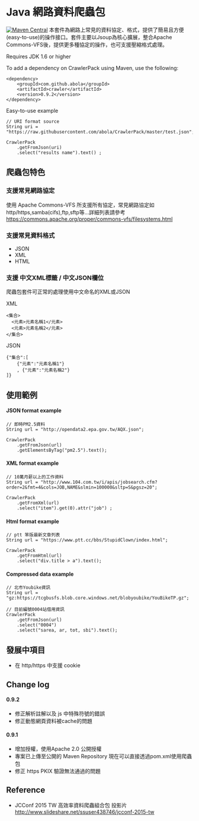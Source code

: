 # Java 網路資料爬蟲包
[![Maven Central](https://maven-badges.herokuapp.com/maven-central/com.github.abola/crawler/badge.svg)](https://maven-badges.herokuapp.com/maven-central/com.github.abola/crawler)
本套件為網路上常見的資料協定、格式，提供了簡易且方便(easy-to-use)的操作接口。套件主要以Jsoup為核心擴展，整合Apache Commons-VFS後，提供更多種協定的操作，也可支援壓縮格式處理。

Requires JDK 1.6 or higher

To add a dependency on CrawlerPack using Maven, use the following:

    <dependency>
        <groupId>com.github.abola</groupId>
        <artifactId>crawler</artifactId>
        <version>0.9.2</version>
    </dependency>


Easy-to-use example

    // URI format source
    String uri = "https://raw.githubusercontent.com/abola/CrawlerPack/master/test.json";
    
    CrawlerPack
        .getFromJson(uri)
        .select("results name").text() ;

## 爬蟲包特色
### 支援常見網路協定
使用 Apache Commons-VFS 所支援所有協定，常見網路協定如http/https,samba(cifs),ftp,sftp等…詳細列表請參考 https://commons.apache.org/proper/commons-vfs/filesystems.html

### 支援常見資料格式
* JSON
* XML
* HTML 

### 支援 中文XML標籤 / 中文JSON欄位
爬蟲包套件可正常的處理使用中文命名的XML或JSON

 XML

    <集合>
      <元素>元素名稱1</元素>
      <元素>元素名稱2</元素>
    </集合>


 JSON

    {"集合":[
        {"元素":"元素名稱1"}
        , {"元素":"元素名稱2"}
    ]}


## 使用範例

#### JSON format example

    // 即時PM2.5資料
    String url = "http://opendata2.epa.gov.tw/AQX.json";

    CrawlerPack
        .getFromJson(url)
        .getElementsByTag("pm2.5").text();

#### XML format example
    
    // 10萬月薪以上的工作資料
    String url = "http://www.104.com.tw/i/apis/jobsearch.cfm?order=2&fmt=4&cols=JOB,NAME&slmin=100000&sltp=S&pgsz=20";
    
    CrawlerPack
        .getFromXml(url)
        .select("item").get(0).attr("job") ;

#### Html format example

    // ptt 笨版最新文章列表
    String url = "https://www.ptt.cc/bbs/StupidClown/index.html";

    CrawlerPack
        .getFromHtml(url)
        .select("div.title > a").text();
        
#### Compressed data example

    // 北市Youbike資訊
    String url = "gz:https://tcgbusfs.blob.core.windows.net/blobyoubike/YouBikeTP.gz";
    
    // 目前編號0004站借用資訊
    CrawlerPack
        .getFromJson(url)
        .select("0004")
        .select("sarea, ar, tot, sbi").text();
        
        
## 發展中項目 
* 在 http/https 中支援 cookie 


## Change log
#### 0.9.2
* 修正解析註解以及 js 中特殊符號的錯誤
* 修正動態網頁資料被cache的問題

#### 0.9.1
* 增加授權，使用Apache 2.0 公開授權
* 專案已上傳至公開的 Maven Repository 現在可以直接透過pom.xml使用爬蟲包
* 修正 https PKIX 驗證無法通過的問題

## Reference
* JCConf 2015 TW 高效率資料爬蟲組合包 投影片 http://www.slideshare.net/ssuser438746/jcconf-2015-tw
